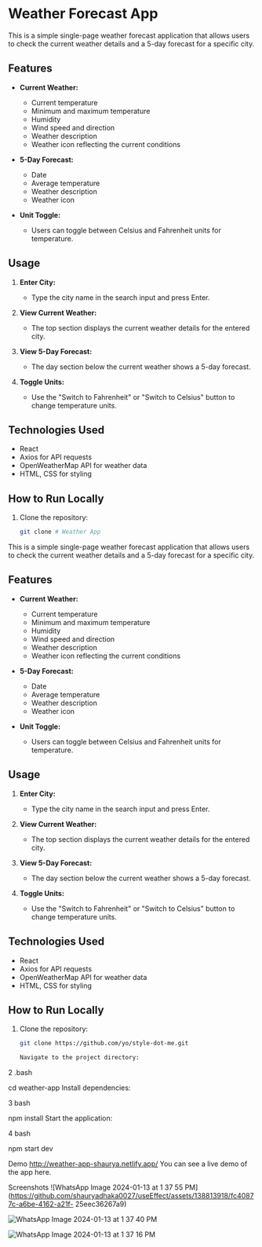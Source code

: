 # Weather Forecast App

This is a simple single-page weather forecast application that allows users to check the current weather details and a 5-day forecast for a specific city.

## Features

- **Current Weather:**
  - Current temperature
  - Minimum and maximum temperature
  - Humidity
  - Wind speed and direction
  - Weather description
  - Weather icon reflecting the current conditions

- **5-Day Forecast:**
  - Date
  - Average temperature
  - Weather description
  - Weather icon

- **Unit Toggle:**
  - Users can toggle between Celsius and Fahrenheit units for temperature.

## Usage

1. **Enter City:**
   - Type the city name in the search input and press Enter.

2. **View Current Weather:**
   - The top section displays the current weather details for the entered city.

3. **View 5-Day Forecast:**
   - The day section below the current weather shows a 5-day forecast.

4. **Toggle Units:**
   - Use the "Switch to Fahrenheit" or "Switch to Celsius" button to change temperature units.

## Technologies Used

- React
- Axios for API requests
- OpenWeatherMap API for weather data
- HTML, CSS for styling

## How to Run Locally

1. Clone the repository:

   ```bash
   git clone # Weather App

This is a simple single-page weather forecast application that allows users to check the current weather details and a 5-day forecast for a specific city.

## Features

- **Current Weather:**
  - Current temperature
  - Minimum and maximum temperature
  - Humidity
  - Wind speed and direction
  - Weather description
  - Weather icon reflecting the current conditions

- **5-Day Forecast:**
  - Date
  - Average temperature
  - Weather description
  - Weather icon

- **Unit Toggle:**
  - Users can toggle between Celsius and Fahrenheit units for temperature.

## Usage

1. **Enter City:**
   - Type the city name in the search input and press Enter.

2. **View Current Weather:**
   - The top section displays the current weather details for the entered city.

3. **View 5-Day Forecast:**
   - The day section below the current weather shows a 5-day forecast.

4. **Toggle Units:**
   - Use the "Switch to Fahrenheit" or "Switch to Celsius" button to change temperature units.

## Technologies Used

- React
- Axios for API requests
- OpenWeatherMap API for weather data
- HTML, CSS for styling

## How to Run Locally

1. Clone the repository:

   ```bash
   git clone https://github.com/yo/style-dot-me.git

   Navigate to the project directory:

2 .bash

cd weather-app
Install dependencies:

3 bash

npm install
Start the application:

4 bash

npm start dev

Demo
http://weather-app-shaurya.netlify.app/
You can see a live demo of the app here.

Screenshots
![WhatsApp Image 2024-01-13 at 1 37 55 PM](https://github.com/shauryadhaka0027/useEffect/assets/138813918/fc40877c-a6be-4162-a21f-
25eec36267a9)

![WhatsApp Image 2024-01-13 at 1 37 40 PM](https://github.com/shauryadhaka0027/useEffect/assets/138813918/ca31c623-4cd4-48b6-9db9-15af3fcd62f6)


![WhatsApp Image 2024-01-13 at 1 37 16 PM](https://github.com/shauryadhaka0027/useEffect/assets/138813918/b42e856a-e8b7-4c77-8cb3-16a3c79bf309)
